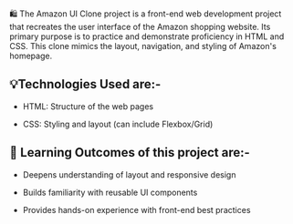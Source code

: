🛍️ The Amazon UI Clone project is a front-end web development project that recreates the user interface of the Amazon shopping website. Its primary purpose is to practice and demonstrate proficiency in HTML and CSS. This clone mimics the layout, navigation, and styling of Amazon's homepage.

💡Technologies Used are:-
----------------------
* HTML: Structure of the web pages

* CSS: Styling and layout (can include Flexbox/Grid)

🎯 Learning Outcomes of this project are:-
---------------------------------------
* Deepens understanding of layout and responsive design

* Builds familiarity with reusable UI components

* Provides hands-on experience with front-end best practices
